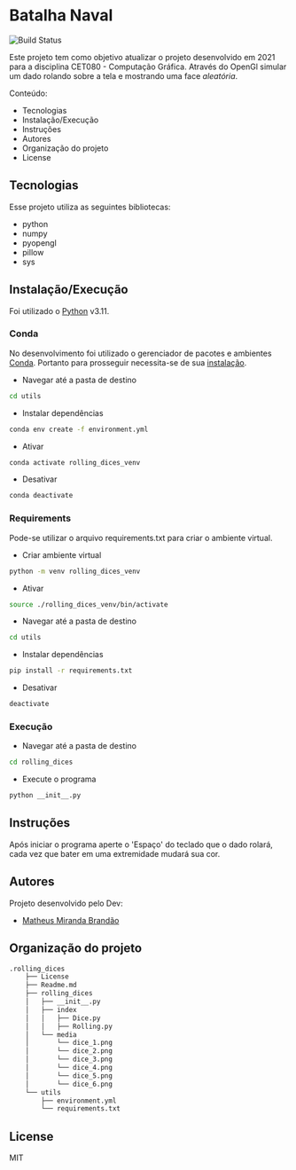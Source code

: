 # Batalha Naval
![Build Status](https://travis-ci.org/joemccann/dillinger.svg?branch=master)

Este projeto tem como objetivo atualizar o projeto desenvolvido em 2021 para a disciplina CET080 - Computação Gráfica. Através do OpenGl simular um dado rolando sobre a tela e mostrando uma face *aleatória*.

Conteúdo:
- Tecnologias
- Instalação/Execução
- Instruções
- Autores
- Organização do projeto
- License

## Tecnologias
Esse projeto utiliza as seguintes bibliotecas:

- python
- numpy
- pyopengl
- pillow
- sys

## Instalação/Execução
Foi utilizado o [Python](https://www.python.org/) v3.11.

### Conda
No desenvolvimento foi utilizado o gerenciador de pacotes e ambientes [Conda](https://conda.io/). Portanto para prosseguir necessita-se de sua [instalação](https://conda.io/projects/conda/en/latest/user-guide/install/index.html).

- Navegar até a pasta de destino
```sh
cd utils
```

- Instalar dependências
```sh
conda env create -f environment.yml
```

- Ativar
```sh
conda activate rolling_dices_venv
```

- Desativar
```sh
conda deactivate
```

### Requirements
Pode-se utilizar o arquivo requirements.txt para criar o ambiente virtual.

- Criar ambiente virtual
```sh
python -m venv rolling_dices_venv
```

- Ativar
```sh
source ./rolling_dices_venv/bin/activate
```

- Navegar até a pasta de destino
```sh
cd utils
```

- Instalar dependências
```sh
pip install -r requirements.txt
```

- Desativar
```sh
deactivate
```

### Execução
- Navegar até a pasta de destino
```sh
cd rolling_dices
```

- Execute o programa
```sh
python __init__.py
```

## Instruções
Após iniciar o programa aperte o 'Espaço' do teclado que o dado rolará, cada vez que bater em uma extremidade mudará sua cor.

## Autores
Projeto desenvolvido pelo Dev:

- [Matheus Miranda Brandão](https://github.com/MatBrands)

## Organização do projeto
```sh
.rolling_dices
    ├── License
    ├── Readme.md
    ├── rolling_dices
    │   ├── __init__.py
    │   ├── index
    │   │   ├── Dice.py
    │   │   ├── Rolling.py
    │   └── media
    │       └── dice_1.png
    │       └── dice_2.png
    │       └── dice_3.png
    │       └── dice_4.png
    │       └── dice_5.png
    │       └── dice_6.png
    └── utils
        ├── environment.yml
        └── requirements.txt
```

## License
MIT